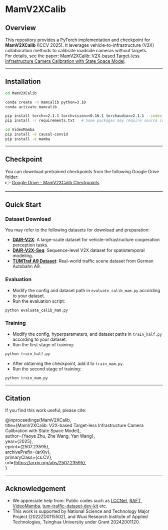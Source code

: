 # MamV2XCalib

## Overview
This repository provides a PyTorch implementation and checkpoint for **MamV2XCalib** (ICCV 2025). It leverages vehicle-to-infrastructure (V2X) collaboration methods to calibrate roadside cameras without targets.  
For details, see the paper: [MamV2XCalib: V2X-based Target-less Infrastructure Camera Calibration with State Space Model](https://arxiv.org/abs/2507.23595).

---

## Installation

```bash
cd MamV2XCalib

conda create -n mamcalib python=3.10
conda activate mamcalib

pip install torch==2.1.1 torchvision==0.16.1 torchaudio==2.1.1 --index-url https://download.pytorch.org/whl/cu118
pip install -r requirements.txt   # Some packages may require source installation

cd VideoMamba
pip install -e causal-conv1d
pip install -e mamba
```

---

## Checkpoint

You can download pretrained checkpoints from the following Google Drive folder:  
👉 [Google Drive - MamV2XCalib Checkpoints](https://drive.google.com/drive/folders/1go9sdBDD6sQvSsapzB3Z3F7ud-PfoTHF)


---

## Quick Start

### Dataset Download
You may refer to the following datasets for download and preparation:

- **[DAIR-V2X](https://github.com/AIR-THU/DAIR-V2X)**: A large-scale dataset for vehicle-infrastructure cooperation perception tasks.  
- **[DAIR-V2X-Seq](https://github.com/AIR-THU/DAIR-V2X-Seq)**: Sequence-level V2X dataset for spatiotemporal modeling.  
- **[TUMTraf A9 Dataset](https://innovation-mobility.com/en/project-providentia/a9-dataset/)**: Real-world traffic scene dataset from German Autobahn A9.

### Evaluation
- Modify the config and dataset path in `evaluate_calib_mam.py` according to your dataset.  
- Run the evaluation script:  
```bash
python evaluate_calib_mam.py
```

### Training
- Modify the config, hyperparameters, and dataset paths in `train_half.py` according to your dataset.  
- Run the first stage of training:  
```bash
python train_half.py
```
- After obtaining the checkpoint, add it to `train_mam.py`.  
- Run the second stage of training:  
```bash
python train_mam.py
```

---

## Citation
If you find this work useful, please cite:

@inproceedings{MamV2XCalib,  
    title={MamV2XCalib: V2X-based Target-less Infrastructure Camera Calibration with State Space Model},  
    author={Yaoye Zhu, Zhe Wang, Yan Wang},  
    year={2025},  
    eprint={2507.23595},  
    archivePrefix={arXiv},  
    primaryClass={cs.CV},  
    url={https://arxiv.org/abs/2507.23595},  
}

---

## Acknowledgement
- We appreciate help from:  Public codes such as [LCCNet](https://github.com/IIPCVLAB/LCCNet), [RAFT](https://github.com/princeton-vl/RAFT), [VideoMamba](https://github.com/OpenGVLab/VideoMamba), [tum-traffic-dataset-dev-kit](https://github.com/tum-traffic-dataset/tum-traffic-dataset-dev-kit) etc.
- This work is supported by National Science and Technology Major Project (2022ZD0115502), and Wuxi Research Institute of Applied Technologies, Tsinghua University under Grant 20242001120.
